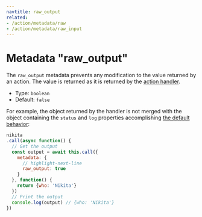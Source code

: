 ```yaml
---
navtitle: raw_output
related:
- /action/metadata/raw
- /action/metadata/raw_input
---
```


# Metadata "raw_output"

The `raw_output` metadata prevents any modification to the value returned by an action. The value is returned as it is returned by the [action handler](/current/action/handler).

* Type: `boolean`
* Default: `false`

For example, the object returned by the handler is not merged with the object containing the `status` and `log` properties accomplishing [the default behavior](/current/action/handler#return):

```js
nikita
.call(async function() {
  // Get the output
  const output = await this.call({
    metadata: {
      // highlight-next-line
      raw_output: true
    }
  }, function() {
    return {who: 'Nikita'}
  })
  // Print the output
  console.log(output) // {who: 'Nikita'}
})
```
